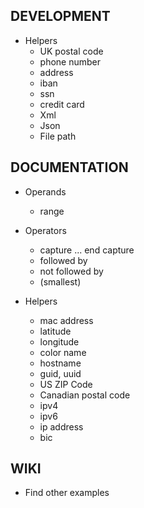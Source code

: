 ## DEVELOPMENT

- Helpers
	- UK postal code
	- phone number
	- address
	- iban
	- ssn
	- credit card
	- Xml
	- Json
	- File path

## DOCUMENTATION

- Operands
	- range

- Operators
	- capture ... end capture
	- followed by
	- not followed by
	- (smallest)

- Helpers
	- mac address
	- latitude
	- longitude
	- color name
	- hostname
	- guid, uuid
	- US ZIP Code
	- Canadian postal code
	- ipv4
	- ipv6
	- ip address
	- bic

## WIKI

- Find other examples
